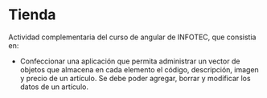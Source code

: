 # Tienda

Actividad complementaria del curso de angular de INFOTEC, que consistia en:

* Confeccionar una aplicación que permita administrar un vector de objetos que almacena en cada elemento el código, descripción, imagen y precio de un artículo. Se debe poder agregar, borrar y modificar los datos de un artículo.